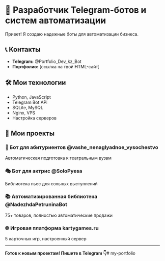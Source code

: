 # 🚀 Разработчик Telegram-ботов и систем автоматизации

Привет! Я создаю надежные боты для автоматизации бизнеса.

## 📞 Контакты
- **Telegram:** @Portfolio_Dev_kz_Bot
- **Портфолио:** [ссылка на твой HTML-сайт]

## 🛠️ Мои технологии
- Python, JavaScript
- Telegram Bot API 
- SQLite, MySQL
- Nginx, VPS
- Настройка серверов

## 💼 Мои проекты

### 🤖 Бот для абитуриентов @vashe_nenaglyadnoe_vysochestvo
Автоматическая подготовка к театральным вузам

### 🎭 Бот для актрис @SoloPyesa  
Библиотека пьес для сольных выступлений

### 📚 Автоматизированная библиотека @NadezhdaPetruninaBot
75+ товаров, полностью автоматические продажи

### 🌐 Игровая платформа kartygames.ru
5 карточных игр, настроенный сервер

---

**Готов к новым проектам! Пишите в Telegram 👇**# my-portfolio
